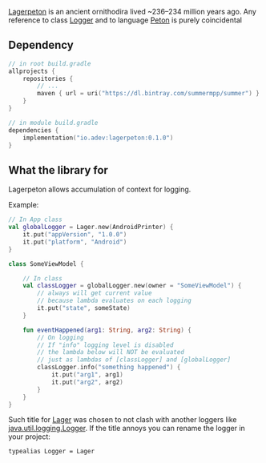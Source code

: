 [Lagerpeton](https://en.wikipedia.org/wiki/Lagerpeton) is an ancient ornithodira lived ~236–234 million years ago. Any reference to class [Logger](https://docs.oracle.com/javase/7/docs/api/java/util/logging/Logger.html) and to language [Peton](https://www.python.org/) is purely coincidental

## Dependency

```kotlin
// in root build.gradle
allprojects {
    repositories {
        // ...
        maven { url = uri("https://dl.bintray.com/summermpp/summer") }
    }
}

// in module build.gradle
dependencies {
    implementation("io.adev:lagerpeton:0.1.0")
}
```

## What the library for

Lagerpeton allows accumulation of context for logging.

Example:
```kotlin
// In App class
val globalLogger = Lager.new(AndroidPrinter) {
    it.put("appVersion", "1.0.0")
    it.put("platform", "Android")
}

class SomeViewModel {

    // In class
    val classLogger = globalLogger.new(owner = "SomeViewModel") {
        // always will get current value 
        // because lambda evaluates on each logging
        it.put("state", someState)
    }

    fun eventHappened(arg1: String, arg2: String) {
        // On logging
        // If "info" logging level is disabled 
        // the lambda below will NOT be evaluated
        // just as lambdas of [classLogger] and [globalLogger]
        classLogger.info("something happened") {
            it.put("arg1", arg1)
            it.put("arg2", arg2)
        }
    }
}
```

Such title for [Lager](https://github.com/adevone/lagerpeton/blob/master/kmp-logger/src/commonMain/kotlin/io/adev/logger/Lager.kt) was chosen to not clash with another loggers like [java.util.logging.Logger](https://docs.oracle.com/javase/7/docs/api/java/util/logging/Logger.html). If the title annoys you can rename the logger in your project:
```
typealias Logger = Lager
```
